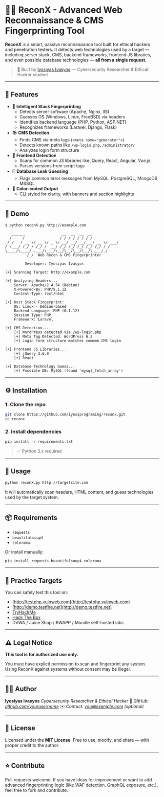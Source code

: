 
# 🕵️‍♂️ ReconX - Advanced Web Reconnaissance & CMS Fingerprinting Tool

**ReconX** is a smart, passive reconnaissance tool built for ethical hackers and penetration testers. It detects web technologies used by a target — including server stack, CMS, backend frameworks, frontend JS libraries, and even possible database technologies — **all from a single request**.

> 🔧 Built by [Iyosiyas Ivasyos](#) — Cybersecurity Researcher & Ethical Hacker studnet

---

## 🚀 Features

- 🧠 **Intelligent Stack Fingerprinting**
  - Detects server software (Apache, Nginx, IIS)
  - Guesses OS (Windows, Linux, FreeBSD) via headers
  - Identifies backend language (PHP, Python, ASP.NET)
  - Recognizes frameworks (Laravel, Django, Flask)
- 📚 **CMS Detection**
  - Finds CMS via meta tags (`<meta name="generator">`)
  - Detects known paths like `/wp-login.php`, `/administrator/`
  - Analyzes login form structure
- 🎯 **Frontend Detection**
  - Scans for common JS libraries like jQuery, React, Angular, Vue.js
  - Parses versions from script tags
- 🗄️ **Database Leak Guessing**
  - Flags common error messages from MySQL, PostgreSQL, MongoDB, MSSQL
- 🎨 **Color-coded Output**
  - CLI styled for clarity, with banners and section highlights

---

## 📸 Demo

```bash
$ python reconX.py http://example.com
````

```
   ______                 __  __  __  __            
  / ____/___  ____  ___  / /_/ /_/ /_/ /_____  _____
 / /   / __ \/ __ \/ _ \/ __/ __/ __/ __/ __ \/ ___/
/ /___/ /_/ / /_/ /  __/ /_/ /_/ /_/ /_/ /_/ / /    
\____/\____/ .___/\___/\__/\__/\__/\__/\____/_/     
          /_/  Web Recon & CMS Fingerprinter      

         Developer: Iyosiyas Ivasyos

[+] Scanning Target: http://example.com

[+] Analyzing Headers...
    Server: Apache/2.4.54 (Debian)
    X-Powered-By: PHP/8.1.12
    Content-Type: text/html

[+] Host Stack Fingerprint:
    OS: Linux - Debian-based
    Backend Language: PHP (8.1.12)
    Session Type: PHP
    Framework: Laravel

[+] CMS Detection...
    [+] WordPress detected via /wp-login.php
    [+] Meta Tag Detected: WordPress 6.2
    [+] Login form structure matches common CMS login

[+] Frontend JS Libraries...
    [+] jQuery 3.6.0
    [+] React

[+] Database Technology Guess...
    [+] Possible DB: MySQL (found 'mysql_fetch_array')
```

---

## ⚙️ Installation

### 1. Clone the repo

```bash
git clone https://github.com/iyosiprograming/reconx.git
cd reconx
```

### 2. Install dependencies

```bash
pip install -r requirements.txt
```

> ✅ Python 3.x required

---

## 🧪 Usage

```bash
python reconX.py http://targetsite.com
```

It will automatically scan headers, HTML content, and guess technologies used by the target system.

---

## 📦 Requirements

* `requests`
* `beautifulsoup4`
* `colorama`

Or install manually:

```bash
pip install requests beautifulsoup4 colorama
```

---

## 🎯 Practice Targets

You can safely test this tool on:

* [http://testphp.vulnweb.com](http://testphp.vulnweb.com)
* [http://demo.testfire.net](http://demo.testfire.net)
* [TryHackMe](https://tryhackme.com/)
* [Hack The Box](https://hackthebox.com/)
* DVWA / Juice Shop / BWAPP / Moodle self-hosted labs

---

## ⚠️ Legal Notice

**This tool is for authorized use only.**

You must have explicit permission to scan and fingerprint any system.
Using ReconX against systems without consent may be illegal.

---

## 👨‍💻 Author

**Iyosiyas Ivasyos**
*Cybersecurity Researcher & Ethical Hacker*
🔗 *GitHub: [github.com/yourusername](https://github.com/yourusername)*
✉️ *Contact: [you@example.com](mailto:you@example.com) (optional)*

---

## 📃 License

Licensed under the **MIT License**.
Free to use, modify, and share — with proper credit to the author.

---

## ⭐️ Contribute

Pull requests welcome. If you have ideas for improvement or want to add advanced fingerprinting logic (like WAF detection, GraphQL exposure, etc.), feel free to fork and contribute.

```


